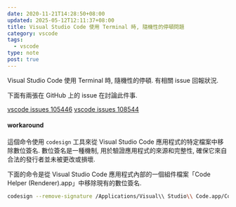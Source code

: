 ```yaml
---
date: 2020-11-21T14:28:50+08:00
updated: 2025-05-12T12:11:37+08:00
title: Visual Studio Code 使用 Terminal 時, 隨機性的停頓問題
category: vscode
tags:
  - vscode
type: note
post: true
---
```


Visual Studio Code 使用 Terminal 時, 隨機性的停頓. 有相關 issue 回報狀況.

<!--more-->

下面有兩張在 GitHub 上的 issue 在討論此件事.

[vscode issues 105446](https://github.com/microsoft/vscode/issues/105446)
[vscode issues 108544](https://github.com/microsoft/vscode/issues/108544)

#### workaround

這個命令使用 `codesign` 工具來從 Visual Studio Code 應用程式的特定檔案中移除數位簽名. 數位簽名是一種機制, 用於驗證應用程式的來源和完整性, 確保它來自合法的發行者並未被更改或損壞.

下面的命令是從 Visual Studio Code 應用程式內部的一個組件檔案「Code Helper (Renderer).app」中移除現有的數位簽名.

```bash
codesign --remove-signature /Applications/Visual\\ Studio\\ Code.app/Contents/Frameworks/Code\\ Helper\\ \\(Renderer\\).app
```